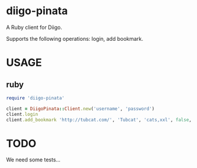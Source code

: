 diigo-pinata
============
A Ruby client for Diigo.

Supports the following operations: login, add bookmark.

# USAGE

## ruby

``` ruby
require 'diigo-pinata'

client = DiigoPinata::Client.new('username', 'password')
client.login
client.add_bookmark 'http://tubcat.com/', 'Tubcat', 'cats,xxl', false, 'I need to keep track of all sorts of cats.'

```

# TODO

We need some tests...